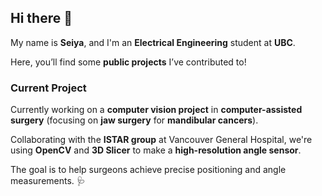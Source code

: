 ## Hi there 👋

My name is **Seiya**, and I'm an **Electrical Engineering** student at **UBC**. 

Here, you’ll find some **public projects** I’ve contributed to!

### Current Project
Currently working on a **computer vision project** in **computer-assisted surgery** (focusing on **jaw surgery** for **mandibular cancers**). 

Collaborating with the **ISTAR group** at Vancouver General Hospital, we're using **OpenCV** and **3D Slicer** to make a **high-resolution angle sensor**. 

The goal is to help surgeons achieve precise positioning and angle measurements. 🩺
